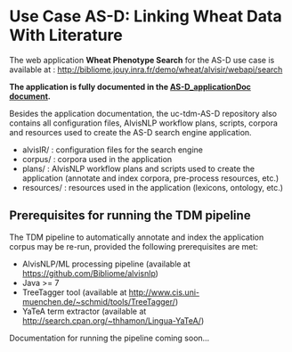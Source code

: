 # Use Case AS-D: Linking Wheat Data With Literature


The web application **Wheat Phenotype Search** for the AS-D use case is available at : http://bibliome.jouy.inra.fr/demo/wheat/alvisir/webapi/search

**The application is fully documented in the [AS-D_applicationDoc document](AS-D_applicationDoc.adoc).**

Besides the application documentation, the uc-tdm-AS-D repository also contains all configuration files, AlvisNLP workflow plans, scripts, corpora and resources used to create the AS-D search engine application.

- alvisIR/ : configuration files for the search engine
- corpus/ : corpora used in the application
- plans/ : AlvisNLP workflow plans and scripts used to create the application (annotate and index corpora, pre-process resources, etc.)
- resources/ : resources used in the application (lexicons, ontology, etc.)

## Prerequisites for running the TDM pipeline

The TDM pipeline to automatically annotate and index the application corpus may be re-run, provided the following prerequisites are met:

- AlvisNLP/ML processing pipeline (available at https://github.com/Bibliome/alvisnlp)
- Java >= 7
- TreeTagger tool (available at http://www.cis.uni-muenchen.de/~schmid/tools/TreeTagger/)
- YaTeA term extractor (available at http://search.cpan.org/~thhamon/Lingua-YaTeA/)


Documentation for running the pipeline coming soon...
